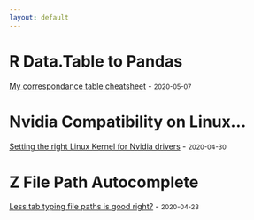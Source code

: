 ```yaml
---
layout: default
---
```


# R Data.Table to Pandas
[My correspondance table cheatsheet](./datatable-pandas.html) - <small>2020-05-07</small>

# Nvidia Compatibility on Linux...
[Setting the right Linux Kernel for Nvidia drivers](./kernel.html) - <small>2020-04-30</small>

# Z File Path Autocomplete
[Less tab typing file paths is good right?](./z.html) - <small>2020-04-23</small>

<!---
# I Broke Linux
[Getting back into a system which won't boot](./kernel.html) - <small>2020-03-30</small>
--->

